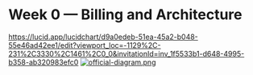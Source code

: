 # Week 0 — Billing and Architecture
https://lucid.app/lucidchart/d9a0edeb-51ea-45a2-b048-55e46ad42ee1/edit?viewport_loc=-1129%2C-231%2C3330%2C1461%2C0_0&invitationId=inv_1f5533b1-d648-4995-b358-ab320983efc0
[![official-diagram.png](https://i.postimg.cc/pLkJ7Y2k/official-diagram.png)](https://postimg.cc/rD04R4Rt)
